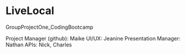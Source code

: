 # LiveLocal
GroupProjectOne_CodingBootcamp

Project Manager (github): Maike
UI/UX: Jeanine
Presentation Manager: Nathan
APIs: Nick, Charles


